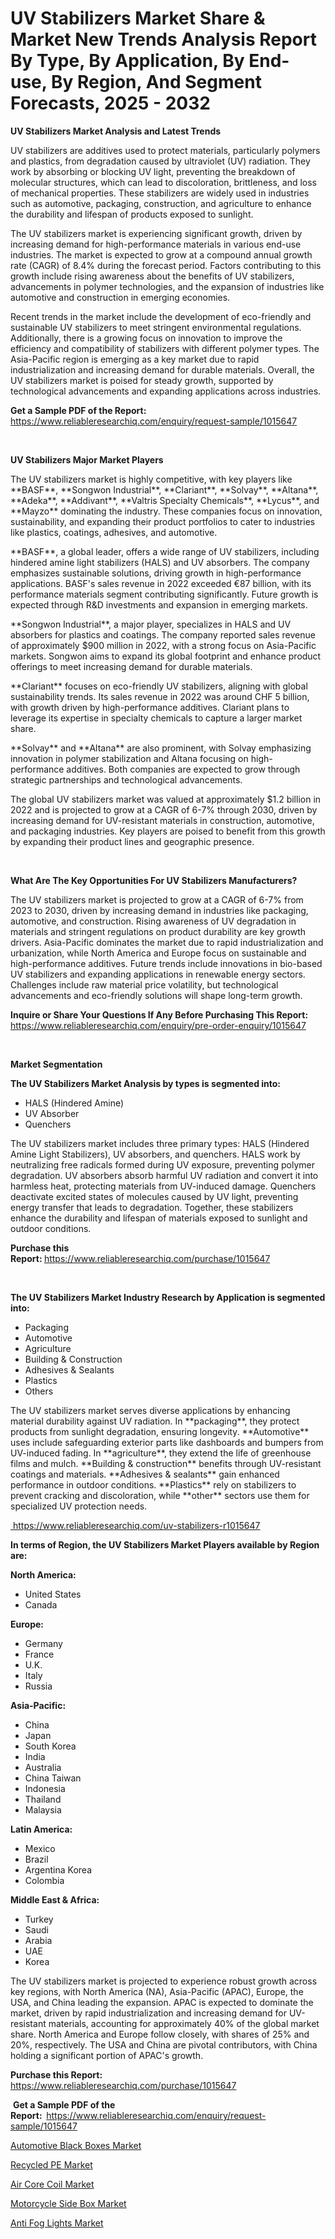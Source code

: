 <p><h1>UV Stabilizers Market Share & Market New Trends Analysis Report By Type, By Application, By End-use, By Region, And Segment Forecasts, 2025 - 2032</h1></p><p><strong>UV Stabilizers Market Analysis and Latest Trends</strong></p>
<p><p>UV stabilizers are additives used to protect materials, particularly polymers and plastics, from degradation caused by ultraviolet (UV) radiation. They work by absorbing or blocking UV light, preventing the breakdown of molecular structures, which can lead to discoloration, brittleness, and loss of mechanical properties. These stabilizers are widely used in industries such as automotive, packaging, construction, and agriculture to enhance the durability and lifespan of products exposed to sunlight.</p><p>The UV stabilizers market is experiencing significant growth, driven by increasing demand for high-performance materials in various end-use industries. The market is expected to grow at a compound annual growth rate (CAGR) of 8.4% during the forecast period. Factors contributing to this growth include rising awareness about the benefits of UV stabilizers, advancements in polymer technologies, and the expansion of industries like automotive and construction in emerging economies.</p><p>Recent trends in the market include the development of eco-friendly and sustainable UV stabilizers to meet stringent environmental regulations. Additionally, there is a growing focus on innovation to improve the efficiency and compatibility of stabilizers with different polymer types. The Asia-Pacific region is emerging as a key market due to rapid industrialization and increasing demand for durable materials. Overall, the UV stabilizers market is poised for steady growth, supported by technological advancements and expanding applications across industries.</p></p>
<p><strong>Get a Sample PDF of the Report:&nbsp;</strong> <a href="https://www.reliableresearchiq.com/enquiry/request-sample/1015647?utm_campaign=1141&utm_medium=2&utm_source=Github&utm_content=ia&utm_term=24012025&utm_id=uv-stabilizers">https://www.reliableresearchiq.com/enquiry/request-sample/1015647</a></p>
<p>&nbsp;</p>
<p><strong>UV Stabilizers Major Market Players</strong></p>
<p><p>The UV stabilizers market is highly competitive, with key players like **BASF**, **Songwon Industrial**, **Clariant**, **Solvay**, **Altana**, **Adeka**, **Addivant**, **Valtris Specialty Chemicals**, **Lycus**, and **Mayzo** dominating the industry. These companies focus on innovation, sustainability, and expanding their product portfolios to cater to industries like plastics, coatings, adhesives, and automotive.</p><p>**BASF**, a global leader, offers a wide range of UV stabilizers, including hindered amine light stabilizers (HALS) and UV absorbers. The company emphasizes sustainable solutions, driving growth in high-performance applications. BASF's sales revenue in 2022 exceeded €87 billion, with its performance materials segment contributing significantly. Future growth is expected through R&D investments and expansion in emerging markets.</p><p>**Songwon Industrial**, a major player, specializes in HALS and UV absorbers for plastics and coatings. The company reported sales revenue of approximately $900 million in 2022, with a strong focus on Asia-Pacific markets. Songwon aims to expand its global footprint and enhance product offerings to meet increasing demand for durable materials.</p><p>**Clariant** focuses on eco-friendly UV stabilizers, aligning with global sustainability trends. Its sales revenue in 2022 was around CHF 5 billion, with growth driven by high-performance additives. Clariant plans to leverage its expertise in specialty chemicals to capture a larger market share.</p><p>**Solvay** and **Altana** are also prominent, with Solvay emphasizing innovation in polymer stabilization and Altana focusing on high-performance additives. Both companies are expected to grow through strategic partnerships and technological advancements.</p><p>The global UV stabilizers market was valued at approximately $1.2 billion in 2022 and is projected to grow at a CAGR of 6-7% through 2030, driven by increasing demand for UV-resistant materials in construction, automotive, and packaging industries. Key players are poised to benefit from this growth by expanding their product lines and geographic presence.</p></p>
<p>&nbsp;</p>
<p><strong>What Are The Key Opportunities For UV Stabilizers Manufacturers?</strong></p>
<p><p>The UV stabilizers market is projected to grow at a CAGR of 6-7% from 2023 to 2030, driven by increasing demand in industries like packaging, automotive, and construction. Rising awareness of UV degradation in materials and stringent regulations on product durability are key growth drivers. Asia-Pacific dominates the market due to rapid industrialization and urbanization, while North America and Europe focus on sustainable and high-performance additives. Future trends include innovations in bio-based UV stabilizers and expanding applications in renewable energy sectors. Challenges include raw material price volatility, but technological advancements and eco-friendly solutions will shape long-term growth.</p></p>
<p><strong>Inquire or Share Your Questions If Any Before Purchasing This Report:</strong> <a href="https://www.reliableresearchiq.com/enquiry/pre-order-enquiry/1015647?utm_campaign=1141&utm_medium=2&utm_source=Github&utm_content=ia&utm_term=24012025&utm_id=uv-stabilizers">https://www.reliableresearchiq.com/enquiry/pre-order-enquiry/1015647</a></p>
<p>&nbsp;</p>
<p><strong>Market Segmentation</strong></p>
<p><strong>The UV Stabilizers Market Analysis by types is segmented into:</strong></p>
<p><ul><li>HALS (Hindered Amine)</li><li>UV Absorber</li><li>Quenchers</li></ul></p>
<p><p>The UV stabilizers market includes three primary types: HALS (Hindered Amine Light Stabilizers), UV absorbers, and quenchers. HALS work by neutralizing free radicals formed during UV exposure, preventing polymer degradation. UV absorbers absorb harmful UV radiation and convert it into harmless heat, protecting materials from UV-induced damage. Quenchers deactivate excited states of molecules caused by UV light, preventing energy transfer that leads to degradation. Together, these stabilizers enhance the durability and lifespan of materials exposed to sunlight and outdoor conditions.</p></p>
<p><strong>Purchase this Report:&nbsp;</strong><a href="https://www.reliableresearchiq.com/purchase/1015647?utm_campaign=1141&utm_medium=2&utm_source=Github&utm_content=ia&utm_term=24012025&utm_id=uv-stabilizers">https://www.reliableresearchiq.com/purchase/1015647</a></p>
<p>&nbsp;</p>
<p><strong>The UV Stabilizers Market Industry Research by Application is segmented into:</strong></p>
<p><ul><li>Packaging</li><li>Automotive</li><li>Agriculture</li><li>Building & Construction</li><li>Adhesives & Sealants</li><li>Plastics</li><li>Others</li></ul></p>
<p><p>The UV stabilizers market serves diverse applications by enhancing material durability against UV radiation. In **packaging**, they protect products from sunlight degradation, ensuring longevity. **Automotive** uses include safeguarding exterior parts like dashboards and bumpers from UV-induced fading. In **agriculture**, they extend the life of greenhouse films and mulch. **Building & construction** benefits through UV-resistant coatings and materials. **Adhesives & sealants** gain enhanced performance in outdoor conditions. **Plastics** rely on stabilizers to prevent cracking and discoloration, while **other** sectors use them for specialized UV protection needs.</p></p>
<p><a href="https://www.reliableresearchiq.com/uv-stabilizers-r1015647?utm_campaign=1141&utm_medium=2&utm_source=Github&utm_content=ia&utm_term=24012025&utm_id=uv-stabilizers">&nbsp;https://www.reliableresearchiq.com/uv-stabilizers-r1015647</a></p>
<p><strong>In terms of Region, the UV Stabilizers Market Players available by Region are:</strong></p>
<p>
    <p> <strong> North America: </strong>
        <ul>
            <li>United States</li>
            <li>Canada</li>
        </ul>
        </p> 
    <p> <strong> Europe: </strong>
        <ul>
            <li>Germany</li>
            <li>France</li>
            <li>U.K.</li>
            <li>Italy</li>
            <li>Russia</li>
        </ul>
        </p> 
    <p> <strong> Asia-Pacific: </strong>
        <ul>
            <li>China</li>
            <li>Japan</li>
            <li>South Korea</li>
            <li>India</li>
            <li>Australia</li>
            <li>China Taiwan</li>
            <li>Indonesia</li>
            <li>Thailand</li>
            <li>Malaysia</li>
        </ul>
        </p> 
    <p> <strong> Latin America: </strong>
        <ul>
            <li>Mexico</li>
            <li>Brazil</li>
            <li>Argentina Korea</li>
            <li>Colombia</li>
        </ul>
        </p> 
    <p> <strong> Middle East & Africa: </strong>
        <ul>
            <li>Turkey</li>
            <li>Saudi</li>
            <li>Arabia</li>
            <li>UAE</li>
            <li>Korea</li>
        </ul>
    </p>
    </p>
<p><p>The UV stabilizers market is projected to experience robust growth across key regions, with North America (NA), Asia-Pacific (APAC), Europe, the USA, and China leading the expansion. APAC is expected to dominate the market, driven by rapid industrialization and increasing demand for UV-resistant materials, accounting for approximately 40% of the global market share. North America and Europe follow closely, with shares of 25% and 20%, respectively. The USA and China are pivotal contributors, with China holding a significant portion of APAC's growth.</p></p>
<p><strong>Purchase this Report: </strong><a href="https://www.reliableresearchiq.com/purchase/1015647?utm_campaign=1141&utm_medium=2&utm_source=Github&utm_content=ia&utm_term=24012025&utm_id=uv-stabilizers">https://www.reliableresearchiq.com/purchase/1015647</a></p>
<p>&nbsp;<strong>Get a Sample PDF of the Report:&nbsp;&nbsp;</strong><a href="https://www.reliableresearchiq.com/enquiry/request-sample/1015647?utm_campaign=1141&utm_medium=2&utm_source=Github&utm_content=ia&utm_term=24012025&utm_id=uv-stabilizers">https://www.reliableresearchiq.com/enquiry/request-sample/1015647</a></p>
<p><strong></strong></p>
<p><p><a href="https://www.linkedin.com/pulse/comprehensive-analysis-automotive-black-boxes-market-scope-size-g5wef?utm_campaign=1141&utm_medium=2&utm_source=Github&utm_content=ia&utm_term=24012025&utm_id=uv-stabilizers">Automotive Black Boxes Market</a></p><p><a href="https://github.com/zupankocka/Market-Research-Report-List-1/blob/main/recycled-pe-market.md?utm_campaign=1141&utm_medium=2&utm_source=Github&utm_content=ia&utm_term=24012025&utm_id=uv-stabilizers">Recycled PE Market</a></p><p><a href="https://github.com/boisetwa16/Market-Research-Report-List-1/blob/main/air-core-coil-market.md?utm_campaign=1141&utm_medium=2&utm_source=Github&utm_content=ia&utm_term=24012025&utm_id=uv-stabilizers">Air Core Coil Market</a></p><p><a href="https://www.linkedin.com/pulse/global-motorcycle-side-box-markets-growth-journey-current-na4cf?utm_campaign=1141&utm_medium=2&utm_source=Github&utm_content=ia&utm_term=24012025&utm_id=uv-stabilizers">Motorcycle Side Box Market</a></p><p><a href="https://www.linkedin.com/pulse/analyzing-anti-fog-lights-market-size-revenue-growth-from-htppf?utm_campaign=1141&utm_medium=2&utm_source=Github&utm_content=ia&utm_term=24012025&utm_id=uv-stabilizers">Anti Fog Lights Market</a></p></p>